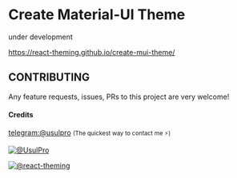 # Create Material-UI Theme

under development

https://react-theming.github.io/create-mui-theme/

## CONTRIBUTING

Any feature requests, issues, PRs to this project are very welcome!

#### Credits

[telegram:@usulpro](https://t.me/usulpro) <small>(The quickest way to contact me :zap:)</small>

[![@UsulPro](https://img.shields.io/badge/github-UsulPro-blue.svg)](https://github.com/UsulPro)

[![@react-theming](https://img.shields.io/badge/github-React%20Theming-red.svg)](https://github.com/react-theming)

